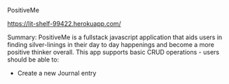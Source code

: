 PositiveMe

https://lit-shelf-99422.herokuapp.com/

Summary:
PositiveMe is a fullstack javascript application that aids users in finding silver-linings in their day to day happenings and become a more positive thinker overall. This app supports basic CRUD operations - users should be able to: 

  * Create a new Journal entry



